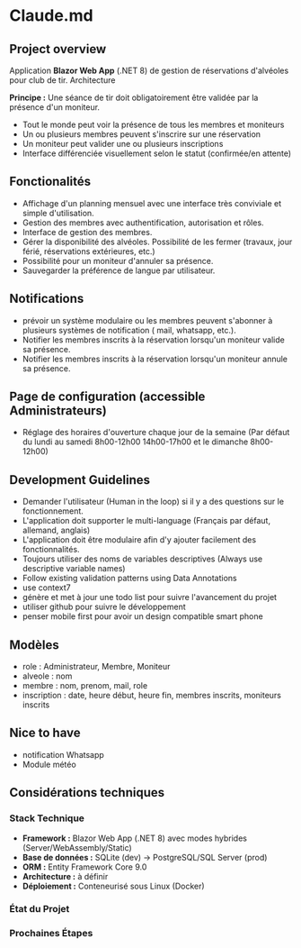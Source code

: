 # Claude.md

## Project overview

Application **Blazor Web App** (.NET 8) de gestion de réservations d'alvéoles pour club de tir. Architecture 

**Principe :** Une séance de tir doit obligatoirement être validée par la présence d'un moniteur.
- Tout le monde peut voir la présence de tous les membres et moniteurs
- Un ou plusieurs membres peuvent s'inscrire sur une réservation
- Un moniteur peut valider une ou plusieurs inscriptions
- Interface différenciée visuellement selon le statut (confirmée/en attente)

## Fonctionalités

- Affichage d'un planning mensuel avec une interface très conviviale et simple d'utilisation.
- Gestion des membres avec authentification, autorisation et rôles.
- Interface de gestion des membres.
- Gérer la disponibilité des alvéoles. Possibilité de les fermer (travaux, jour férié, réservations extérieures, etc.)
- Possibilité pour un moniteur d'annuler sa présence.
- Sauvegarder la préférence de langue par utilisateur.

## Notifications

- prévoir un système modulaire ou les membres peuvent s'abonner à plusieurs systèmes de notification ( mail, whatsapp, etc.).
- Notifier les membres inscrits à la réservation lorsqu'un moniteur valide sa présence.
- Notifier les membres inscrits à la réservation lorsqu'un moniteur annule sa présence.

## Page de configuration (accessible Administrateurs)

- Réglage des horaires d'ouverture chaque jour de la semaine (Par défaut du lundi au samedi 8h00-12h00 14h00-17h00 et le dimanche 8h00-12h00)

## Development Guidelines

- Demander l'utilisateur (Human in the loop) si il y a des questions sur le fonctionnement.
- L'application doit supporter le multi-language (Français par défaut, allemand, anglais)
- L'application doit être modulaire afin d'y ajouter facilement des fonctionnalités.
- Toujours utiliser des noms de variables descriptives (Always use descriptive variable names)
- Follow existing validation patterns using Data Annotations
- use context7
- génère et met à jour une todo list pour suivre l'avancement du projet
- utiliser github pour suivre le développement
- penser mobile first pour avoir un design compatible smart phone

## Modèles

- role : Administrateur, Membre, Moniteur
- alveole : nom
- membre : nom, prenom, mail, role
- inscription : date, heure début, heure fin, membres inscrits, moniteurs inscrits

## Nice to have

- notification Whatsapp
- Module météo

## Considérations techniques

### Stack Technique
- **Framework :** Blazor Web App (.NET 8) avec modes hybrides (Server/WebAssembly/Static)
- **Base de données :** SQLite (dev) → PostgreSQL/SQL Server (prod)
- **ORM :** Entity Framework Core 9.0
- **Architecture :** à définir
- **Déploiement :** Conteneurisé sous Linux (Docker)

### État du Projet




### Prochaines Étapes
